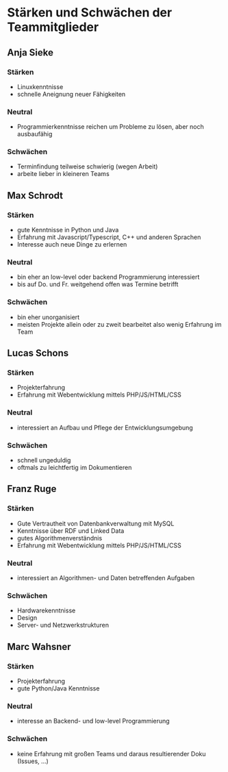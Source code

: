 # Stärken und Schwächen der Teammitglieder

## Anja Sieke
### Stärken
* Linuxkenntnisse 
* schnelle Aneignung neuer Fähigkeiten

### Neutral
* Programmierkenntnisse reichen um Probleme zu lösen, aber noch ausbaufähig

### Schwächen
* Terminfindung teilweise schwierig (wegen Arbeit)
* arbeite lieber in kleineren Teams

## Max Schrodt
### Stärken
* gute Kenntnisse in Python und Java
* Erfahrung mit Javascript/Typescript, C++ und anderen Sprachen
* Interesse auch neue Dinge zu erlernen

### Neutral
* bin eher an low-level oder backend Programmierung interessiert
* bis auf Do. und Fr. weitgehend offen was Termine betrifft

### Schwächen
* bin eher unorganisiert
* meisten Projekte allein oder zu zweit bearbeitet also wenig Erfahrung im Team

## Lucas Schons
### Stärken
* Projekterfahrung
* Erfahrung mit Webentwicklung mittels PHP/JS/HTML/CSS

### Neutral
* interessiert an Aufbau und Pflege der Entwicklungsumgebung

### Schwächen
* schnell ungeduldig
* oftmals zu leichtfertig im Dokumentieren


## Franz Ruge
### Stärken
* Gute Vertrautheit von Datenbankverwaltung mit MySQL
* Kenntnisse über RDF und Linked Data
* gutes Algorithmenverständnis
* Erfahrung mit Webentwicklung mittels PHP/JS/HTML/CSS

### Neutral
* interessiert an Algorithmen- und Daten betreffenden Aufgaben 

### Schwächen
* Hardwarekenntnisse
* Design 
* Server- und Netzwerkstrukturen


## Marc Wahsner
### Stärken
* Projekterfahrung
* gute Python/Java Kenntnisse

### Neutral
* interesse an Backend- und low-level Programmierung

### Schwächen
* keine Erfahrung mit großen Teams und daraus resultierender Doku (Issues, ...)

